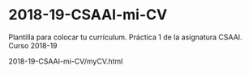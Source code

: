 # 2018-19-CSAAI-mi-CV
Plantilla para colocar tu currículum. Práctica 1 de la asignatura CSAAI. Curso 2018-19

2018-19-CSAAI-mi-CV/myCV.html
